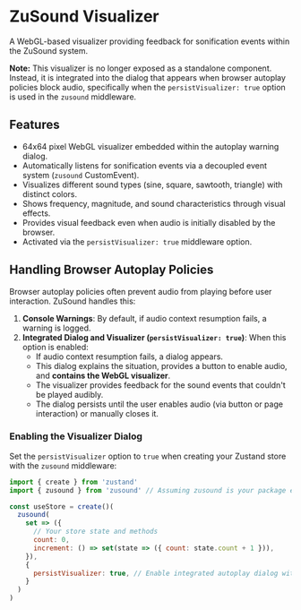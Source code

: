 # ZuSound Visualizer

A WebGL-based visualizer providing feedback for sonification events within the ZuSound system.

**Note:** This visualizer is no longer exposed as a standalone component. Instead, it is integrated into the dialog that appears when browser autoplay policies block audio, specifically when the `persistVisualizer: true` option is used in the `zusound` middleware.

## Features

- 64x64 pixel WebGL visualizer embedded within the autoplay warning dialog.
- Automatically listens for sonification events via a decoupled event system (`zusound` CustomEvent).
- Visualizes different sound types (sine, square, sawtooth, triangle) with distinct colors.
- Shows frequency, magnitude, and sound characteristics through visual effects.
- Provides visual feedback even when audio is initially disabled by the browser.
- Activated via the `persistVisualizer: true` middleware option.

## Handling Browser Autoplay Policies

Browser autoplay policies often prevent audio from playing before user interaction. ZuSound handles this:

1.  **Console Warnings**: By default, if audio context resumption fails, a warning is logged.
2.  **Integrated Dialog and Visualizer (`persistVisualizer: true`)**: When this option is enabled:
    - If audio context resumption fails, a dialog appears.
    - This dialog explains the situation, provides a button to enable audio, and **contains the WebGL visualizer**.
    - The visualizer provides feedback for the sound events that couldn't be played audibly.
    - The dialog persists until the user enables audio (via button or page interaction) or manually closes it.

### Enabling the Visualizer Dialog

Set the `persistVisualizer` option to `true` when creating your Zustand store with the `zusound` middleware:

```javascript
import { create } from 'zustand'
import { zusound } from 'zusound' // Assuming zusound is your package entry point

const useStore = create()(
  zusound(
    set => ({
      // Your store state and methods
      count: 0,
      increment: () => set(state => ({ count: state.count + 1 })),
    }),
    {
      persistVisualizer: true, // Enable integrated autoplay dialog with visualizer
    }
  )
)
```
